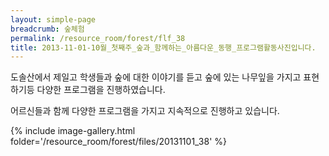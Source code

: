 ```yaml
--- 
layout: simple-page 
breadcrumb: 숲체험 
permalink: /resource_room/forest/flf_38
title: 2013-11-01-10월_첫째주_숲과_함께하는_아름다운_동행_프로그램활동사진입니다.
--- 
```


도솔산에서 제일고 학생들과 숲에 대한 이야기를 듣고 숲에 있는 나무잎을 가지고 표현하기등 다양한 프로그램을 진행하였습니다.

어르신들과 함께 다양한 프로그램을 가지고 지속적으로 진행하고 있습니다.


{% include image-gallery.html folder='/resource_room/forest/files/20131101_38' %}